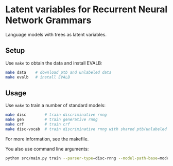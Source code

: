 # Latent variables for Recurrent Neural Network Grammars
Language models with trees as latent variables.

## Setup
Use `make` to obtain the data and install EVALB:
```bash
make data    # download ptb and unlabeled data
make evalb   # install EVALB
```

## Usage
Use `make` to train a number of standard models:
```bash
make disc        # train discriminative rnng
make gen         # train generative rnng
make crf         # train crf
make disc-vocab  # train discriminative rnng with shared ptb/unlabeled vocabulary
```
For more information, see the makefile.

You also use command line arguments:
```bash
python src/main.py train --parser-type=disc-rnng --model-path-base=models/disc-rnng
```
